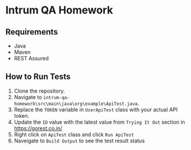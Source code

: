 # Intrum QA Homework

##

## Requirements
- Java
- Maven
- REST Assured

## How to Run Tests
1. Clone the repository.
2. Navigate to `intrum-qa-homework\src\main\java\org\example\ApiTest.java`.
3. Replace the `TOKEN` variable in `UserApiTest` class with your actual API token.
4. Update the `ID` value with the latest value from `Trying It Out` section in https://gorest.co.in/
5. Right click on `ApiTest` class and click `Run ApiTest`
6. Naveigate to `Build Output` to see the test result status


